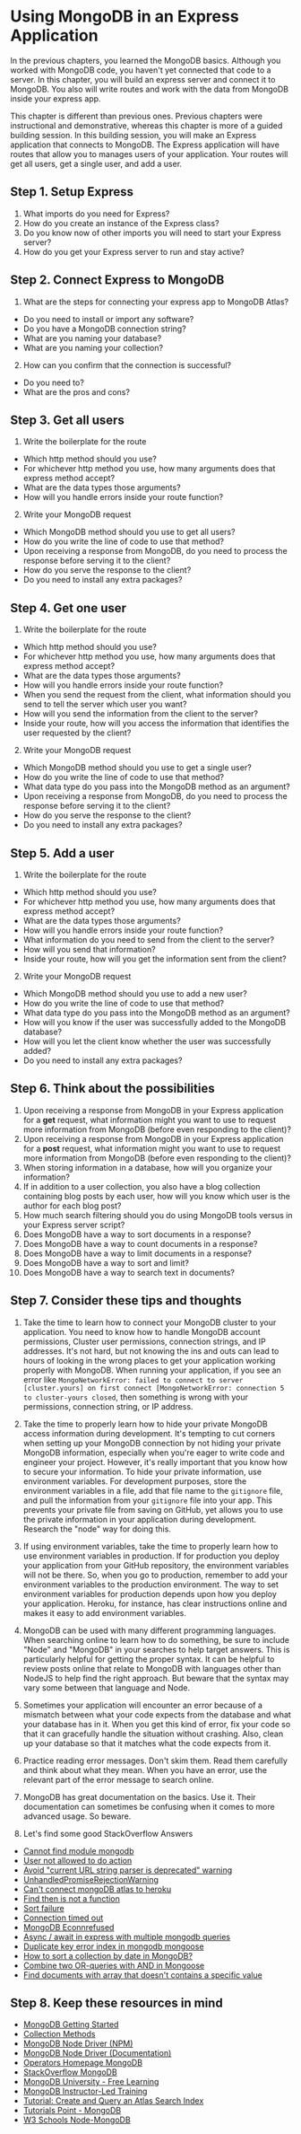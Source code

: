# Using MongoDB in an Express Application

In the previous chapters, you learned the MongoDB basics. Although you worked with MongoDB code, you haven't yet connected that code to a server. In this chapter, you will build an express server and connect it to MongoDB. You also will write routes and work with the data from MongoDB inside your express app. 

This chapter is different than previous ones. Previous chapters were instructional and demonstrative, whereas this chapter is more of a guided building session. In this building session, you will make an Express application that connects to MongoDB. The Express application will have routes that allow you to manages users of your application. Your routes will get all users, get a single user, and add a user.

## Step 1. Setup Express

1. What imports do you need for Express?
2. How do you create an instance of the Express class?
3. Do you know now of other imports you will need to start your Express server?
4. How do you get your Express server to run and stay active?

## Step 2. Connect Express to MongoDB

1. What are the steps for connecting your express app to MongoDB Atlas?

- Do you need to install or import any software?
- Do you have a MongoDB connection string?
- What are you naming your database?
- What are you naming your collection?

2. How can you confirm that the connection is successful?

- Do you need to?
- What are the pros and cons?

## Step 3. Get all users

1. Write the boilerplate for the route

- Which http method should you use?
- For whichever http method you use, how many arguments does that express method accept?
- What are the data types those arguments?
- How will you handle errors inside your route function?

2. Write your MongoDB request

- Which MongoDB method should you use to get all users?
- How do you write the line of code to use that method?
- Upon receiving a response from MongoDB, do you need to process the response before serving it to the client?
- How do you serve the response to the client?
- Do you need to install any extra packages?

## Step 4. Get one user

1. Write the boilerplate for the route

- Which http method should you use?
- For whichever http method you use, how many arguments does that express method accept?
- What are the data types those arguments?
- How will you handle errors inside your route function?
- When you send the request from the client, what information should you send to tell the server which user you want?
- How will you send the information from the client to the server?
- Inside your route, how will you access the information that identifies the user requested by the client?

2. Write your MongoDB request

- Which MongoDB method should you use to get a single user?
- How do you write the line of code to use that method?
- What data type do you pass into the MongoDB method as an argument?
- Upon receiving a response from MongoDB, do you need to process the response before serving it to the client?
- How do you serve the response to the client?
- Do you need to install any extra packages?

## Step 5. Add a user

1. Write the boilerplate for the route

- Which http method should you use?
- For whichever http method you use, how many arguments does that express method accept?
- What are the data types those arguments?
- How will you handle errors inside your route function?
- What information do you need to send from the client to the server?
- How will you send that information?
- Inside your route, how will you get the information sent from the client?

2. Write your MongoDB request

- Which MongoDB method should you use to add a new user?
- How do you write the line of code to use that method?
- What data type do you pass into the MongoDB method as an argument?
- How will you know if the user was successfully added to the MongoDB database?
- How will you let the client know whether the user was successfully added?
- Do you need to install any extra packages?

## Step 6. Think about the possibilities

1. Upon receiving a response from MongoDB in your Express application for a **get** request, what information might you want to use to request more information from MongoDB (before even responding to the client)?
2. Upon receiving a response from MongoDB in your Express application for a **post** request, what information might you want to use to request more information from MongoDB (before even responding to the client)?
3. When storing information in a database, how will you organize your information?
4. If in addition to a user collection, you also have a blog collection containing blog posts by each user, how will you know which user is the author for each blog post?
5. How much search filtering should you do using MongoDB tools versus in your Express server script?
6. Does MongoDB have a way to sort documents in a response?
7. Does MongoDB have a way to count documents in a response?
8. Does MongoDB have a way to limit documents in a response?
9. Does MongoDB have a way to sort and limit?
10. Does MongoDB have a way to search text in documents?

## Step 7. Consider these tips and thoughts
1. Take the time to learn how to connect your MongoDB cluster to your application. You need to know how to handle MongoDB account permissions, Cluster user permissions, connection strings, and IP addresses. It's not hard, but not knowing the ins and outs can lead to hours of looking in the wrong places to get your application working properly with MongoDB. When running your application, if you see an error like `MongoNetworkError: failed to connect to server [cluster.yours] on first connect [MongoNetworkError: connection 5 to cluster-yours closed`, then something is wrong with your permissions, connection string, or IP address.

2. Take the time to properly learn how to hide your private MongoDB access information during development. It's tempting to cut corners when setting up your MongoDB connection by not hiding your private MongoDB information, especially when you're eager to write code and engineer your project. However, it's really important that you know how to secure your information. To hide your private information, use environment variables. For development purposes, store the environment variables in a file, add that file name to the `gitignore` file, and pull the information from your `gitignore` file into your app. This prevents your private file from saving on GitHub, yet allows you to use the private information in your application during development. Research the "node" way for doing this. 

3. If using environment variables, take the time to properly learn how to use environment variables in production. If for production you deploy your application from your GitHub repository, the environment variables will not be there. So, when you go to production, remember to add your environment variables to the production environment. The way to set environment variables for production depends upon how you deploy your application. Heroku, for instance, has clear instructions online and makes it easy to add environment variables.  

4. MongoDB can be used with many different programming languages. When searching online to learn how to do something, be sure to include "Node" and "MongoDB" in your searches to help target answers. This is particularly helpful for getting the proper syntax. It can be helpful to review posts online that relate to MongoDB with languages other than NodeJS to help find the right approach. But beware that the syntax may vary some between that language and Node.  

5. Sometimes your application will encounter an error because of a mismatch between what your code expects from the database and what your database has in it. When you get this kind of error, fix your code so that it can gracefully handle the situation without crashing. Also, clean up your database so that it matches what the code expects from it.  

6. Practice reading error messages. Don't skim them. Read them carefully and think about what they mean. When you have an error, use the relevant part of the error message to search online.  

7. MongoDB has great documentation on the basics. Use it. Their documentation can sometimes be confusing when it comes to more advanced usage. So beware.  

8. Let's find some good StackOverflow Answers

- [Cannot find module mongodb](https://stackoverflow.com/questions/14226410/node-js-cannot-find-module-mongodb)  
- [User not allowed to do action](https://stackoverflow.com/questions/46649390/mongoerror-user-is-not-allowed-to-do-action)  
- [Avoid "current URL string parser is deprecated" warning](https://stackoverflow.com/questions/50448272/avoid-current-url-string-parser-is-deprecated-warning-by-setting-usenewurlpars)  
- [UnhandledPromiseRejectionWarning](https://stackoverflow.com/questions/62342929/mongodb-atlas-connection-fails-with-error-mongoserverselectionerror-connection)  
- [Can't connect mongoDB atlas to heroku](https://stackoverflow.com/questions/60921484/cant-connect-mongodb-atlas-to-heroku)  
- [Find then is not a function](https://stackoverflow.com/questions/53405674/mongo-collection-find-then-is-not-a-function?noredirect=1&lq=1)  
- [Sort failure](https://stackoverflow.com/questions/49881755/failing-to-get-results-with-sort-query-in-mgo)  
- [Connection timed out](https://stackoverflow.com/questions/40216639/mongodb-connection-timed-out-error)  
- [MongoDB Econnrefused](https://stackoverflow.com/questions/37576822/mongodb-mongoerror-connect-econnrefused)  
- [Async / await in express with multiple mongodb queries](https://stackoverflow.com/questions/53805076/async-await-in-express-with-multiple-mongodb-queries)  
- [Duplicate key error index in mongodb mongoose](https://stackoverflow.com/questions/24430220/e11000-duplicate-key-error-index-in-mongodb-mongoose)  
- [How to sort a collection by date in MongoDB?](https://stackoverflow.com/questions/13847766/how-to-sort-a-collection-by-date-in-mongodb)  
- [Combine two OR-queries with AND in Mongoose](https://stackoverflow.com/questions/13272824/combine-two-or-queries-with-and-in-mongoose)
- [Find documents with array that doesn't contains a specific value](https://stackoverflow.com/questions/26481326/find-documents-with-array-that-doesnt-contains-a-specific-value)


## Step 8. Keep these resources in mind  

- [MongoDB Getting Started](https://docs.atlas.mongodb.com/getting-started)
- [Collection Methods](https://docs.mongodb.com/manual/reference/method/js-collection/)
- [MongoDB Node Driver (NPM)](https://www.npmjs.com/package/mongodb)
- [MongoDB Node Driver (Documentation)](https://mongodb.github.io/node-mongodb-native/api-articles/nodekoarticle1.html)
- [Operators Homepage MongoDB](https://docs.mongodb.com/manual/reference/operator/)
- [StackOverflow MongoDB](https://stackoverflow.com/questions/tagged/mongodb)
- [MongoDB University - Free Learning](https://university.mongodb.com/)  
- [MongoDB Instructor-Led Training](https://www.mongodb.com/products/training/instructor-led)
- [Tutorial: Create and Query an Atlas Search Index](https://docs.atlas.mongodb.com/reference/atlas-search/tutorial)
- [Tutorials Point - MongoDB](https://www.tutorialspoint.com/mongodb/mongodb_overview.htm)
- [W3 Schools Node-MongoDB](https://www.w3schools.com/nodejs/nodejs_mongodb.asp)
